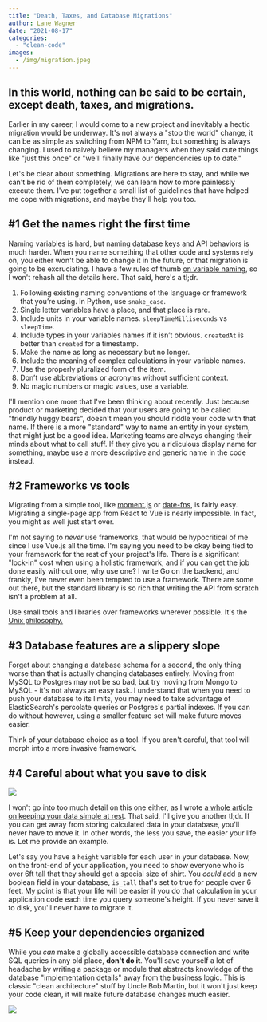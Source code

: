 ```yaml
---
title: "Death, Taxes, and Database Migrations"
author: Lane Wagner
date: "2021-08-17"
categories: 
  - "clean-code"
images:
  - /img/migration.jpeg
---
```


## In this world, nothing can be said to be certain, except death, taxes, and migrations.

Earlier in my career, I would come to a new project and inevitably a hectic migration would be underway. It's not always a "stop the world" change, it can be as simple as switching from NPM to Yarn, but something is always changing. I used to naively believe my managers when they said cute things like "just this once" or "we'll finally have our dependencies up to date."

Let's be clear about something. Migrations are here to stay, and while we can't be rid of them completely, we can learn how to more painlessly execute them. I've put together a small list of guidelines that have helped me cope with migrations, and maybe they'll help you too.

## #1 Get the names right the first time

Naming variables is hard, but naming database keys and API behaviors is much harder. When you name something that other code and systems rely on, you either won't be able to change it in the future, or that migration is going to be excruciating. I have a few rules of thumb [on variable naming](https://qvault.io/clean-code/naming-variables/), so I won't rehash all the details here. That said, here's a tl;dr.

1. Following existing naming conventions of the language or framework that you’re using. In Python, use `snake_case`.
2. Single letter variables have a place, and that place is rare.
3. Include units in your variable names. `sleepTimeMilliseconds` vs `sleepTime`.
4. Include types in your variables names if it isn’t obvious. `createdAt` is better than `created` for a timestamp.
5. Make the name as long as necessary but no longer.
6. Include the meaning of complex calculations in your variable names.
7. Use the properly pluralized form of the item.
8. Don’t use abbreviations or acronyms without sufficient context.
9. No magic numbers or magic values, use a variable.

I'll mention one more that I've been thinking about recently. Just because product or marketing decided that your users are going to be called "friendly huggy bears", doesn't mean you should riddle your code with that name. If there is a more "standard" way to name an entity in your system, that might just be a good idea. Marketing teams are always changing their minds about what to call stuff. If they give you a ridiculous display name for something, maybe use a more descriptive and generic name in the code instead.

## #2 Frameworks vs tools

Migrating from a simple tool, like [moment.js](https://momentjs.com/) or [date-fns](https://date-fns.org/), is fairly easy. Migrating a single-page app from React to Vue is nearly impossible. In fact, you might as well just start over.

I'm not saying to _never_ use frameworks, that would be hypocritical of me since I use Vue.js all the time. I'm saying you need to be okay being tied to your framework for the rest of your project's life. There is a significant "lock-in" cost when using a holistic framework, and if you can get the job done easily without one, why use one? I write Go on the backend, and frankly, I've never even been tempted to use a framework. There are some out there, but the standard library is so rich that writing the API from scratch isn't a problem at all.

Use small tools and libraries over frameworks wherever possible. It's the [Unix philosophy.](https://en.wikipedia.org/wiki/Unix_philosophy)

## #3 Database features are a slippery slope

Forget about changing a database schema for a second, the only thing worse than that is actually changing databases entirely. Moving from MySQL to Postgres may not be so bad, but try moving from Mongo to MySQL - it's not always an easy task. I understand that when you need to push your database to its limits, you may need to take advantage of ElasticSearch's percolate queries or Postgres's partial indexes. If you can do without however, using a smaller feature set will make future moves easier.

Think of your database choice as a tool. If you aren't careful, that tool will morph into a more invasive framework.

## #4 Careful about what you save to disk

![](/img/programming_meme.jpg)

I won't go into too much detail on this one either, as I wrote [a whole article on keeping your data simple at rest](https://wagslane.dev/posts/keep-your-data-raw-at-rest/). That said, I'll give you another tl;dr. If you can get away from storing calculated data in your database, you'll never have to move it. In other words, the less you save, the easier your life is. Let me provide an example.

Let's say you have a `height` variable for each user in your database. Now, on the front-end of your application, you need to show everyone who is over 6ft tall that they should get a special size of shirt. You _could_ add a new boolean field in your database, `is_tall` that's set to true for people over 6 feet. My point is that your life will be easier if you do that calculation in your application code each time you query someone's height. If you never save it to disk, you'll never have to migrate it.

## #5 Keep your dependencies organized

While you _can_ make a globally accessible database connection and write SQL queries in any old place, **don't do it**. You'll save yourself a lot of headache by writing a package or module that abstracts knowledge of the database "implementation details" away from the business logic. This is classic "clean architecture" stuff by Uncle Bob Martin, but it won't just keep your code clean, it will make future database changes much easier.

![](/img/CleanArchitecture.jpg)
